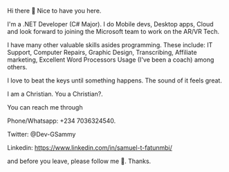 Hi there 👋
Nice to have you here. 

I'm a .NET Developer (C# Major). I do Mobile devs, Desktop apps, Cloud and look forward to joining the Microsoft team to work on the AR/VR Tech.

I have many other valuable skills asides programming. These include:
IT Support,
Computer Repairs, 
Graphic Design,
Transcribing,
Affiliate marketing, 
Excellent Word Processors Usage (I've been a coach)
among others.

I love to beat the keys until something happens. The sound of it feels great. 

I am a Christian. You a Christian?.

You can reach me through

Phone/Whatsapp: +234 7036324540.

Twitter: @Dev-GSammy

Linkedin: https://www.linkedin.com/in/samuel-t-fatunmbi/

and before you leave, please follow me 🤔. Thanks.

